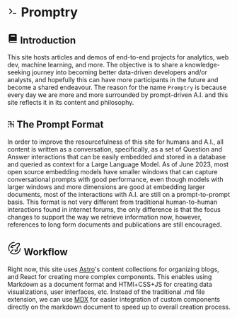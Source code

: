 # <svg xmlns="http://www.w3.org/2000/svg" width="24" height="24" viewBox="0 0 24 24"><path fill="none" stroke="currentColor" stroke-linecap="round" stroke-linejoin="round" stroke-width="2" d="m5 7l5 5l-5 5m8 0h6"/></svg> Promptry

## <svg xmlns="http://www.w3.org/2000/svg" width="24" height="24" viewBox="0 0 24 24"><path fill="currentColor" d="M6.012 18H21V4a2 2 0 0 0-2-2H6c-1.206 0-3 .799-3 3v14c0 2.201 1.794 3 3 3h15v-2H6.012C5.55 19.988 5 19.805 5 19s.55-.988 1.012-1zM8 6h9v2H8V6z"/></svg> Introduction

This site hosts articles and demos of end-to-end projects for analytics, web dev, machine learning, and more. The objective is to share a knowledge-seeking journey into becoming better data-driven developers and/or analysts, and hopefully this can have more participants in the future and become a shared endeavour. The reason for the name `Promptry` is because every day we are more and more surrounded by prompt-driven A.I. and this site reflects it in its content and philosophy.

## <svg xmlns="http://www.w3.org/2000/svg" width="16" height="16" viewBox="0 0 16 16"><path fill="currentColor" fill-rule="evenodd" d="M13.75 3.5a1.25 1.25 0 1 0 0-2.5a1.25 1.25 0 0 0 0 2.5ZM9.5 8a1.5 1.5 0 1 1-3 0a1.5 1.5 0 0 1 3 0ZM8 11a3.001 3.001 0 0 0 2.905-2.25h1.845c.071.095.155.179.25.25v3.75a1.25 1.25 0 1 0 1.5 0V9a1.25 1.25 0 1 0-1.75-1.75h-1.845A3.005 3.005 0 0 0 8.75 5.095V3.25A1.25 1.25 0 1 0 7 1.5H3.25a1.25 1.25 0 1 0 0 1.5H7c.071.095.155.179.25.25v1.845A3.001 3.001 0 0 0 8 11Zm-5.75 4a1.25 1.25 0 1 0 0-2.5a1.25 1.25 0 0 0 0 2.5Zm7-1.25a1.25 1.25 0 1 1-2.5 0a1.25 1.25 0 0 1 2.5 0ZM3.5 8A1.25 1.25 0 1 1 1 8a1.25 1.25 0 0 1 2.5 0Z" clip-rule="evenodd"/></svg> The Prompt Format

In order to improve the resourcefulness of this site for humans and A.I., all content is written as a conversation, specifically, as a set of Question and Answer interactions that can be easily embedded and stored in a database and queried as context for a Large Language Model. As of June 2023, most open source embedding models have smaller windows that can capture conversational prompts with good performance, even though models with larger windows and more dimensions are good at embedding larger documents, most of the interactions with A.I. are still on a prompt-to-prompt basis. This format is not very different from traditional human-to-human interactions found in internet forums, the only difference is that the focus changes to support the way we retrieve information now, however, references to long form documents and publications are still encouraged.

## <svg xmlns="http://www.w3.org/2000/svg" width="32" height="32" viewBox="0 0 32 32"><path fill="currentColor" d="M3.6 22.5c-1-2-1.6-4.2-1.6-6.5C2 8.3 8.3 2 16 2v2C9.4 4 4 9.4 4 16c0 2 .5 3.8 1.4 5.5l-1.8 1zM28 16c0 6.6-5.4 12-12 12c-2.9 0-5.6-1-7.7-2.8l5.7-5.7l-1.4-1.5l-6.5 6.5c-.4.4-.4 1 0 1.4C8.7 28.5 12.3 30 16 30c7.7 0 14-6.3 14-14h-2z"/><path fill="currentColor" d="M18 25c-.1 0-.3 0-.4-.1c-.3-.1-.6-.4-.6-.8l-.7-5l2-.3l.4 3.3l2.2-1.7V15c0-.3.1-.5.3-.7l3.2-3.2c.9-.9 1.5-2.2 1.5-3.5V6h-1.5c-1.3 0-2.6.5-3.5 1.5l-3.2 3.2c-.2.2-.4.3-.7.3h-5.5l-1.7 2.2l3.3.4l-.3 2l-5-.7c-.4 0-.7-.3-.8-.6s-.1-.7.1-1l3-4c.3-.2.6-.3.9-.3h5.6l3-3c1.3-1.3 3.1-2 4.9-2H26c1.1 0 2 .9 2 2v1.5c0 1.9-.7 3.6-2 4.9l-3 3V21c0 .3-.1.6-.4.8l-4 3c-.2.1-.4.2-.6.2z"/></svg> Workflow

Right now, this site uses [Astro](https://astro.build/)'s content collections for organizing blogs, and React for creating more complex components. This enables using Markdown as a document format and HTMl+CSS+JS for creating data visualizations, user interfaces, etc. Instead of the traditional .md file extension, we can use [MDX](https://mdxjs.com/) for easier integration of custom components directly on the markdown document to speed up to overall creation process.